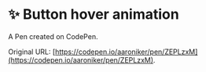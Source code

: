 # ✨ Button hover animation

A Pen created on CodePen.

Original URL: [https://codepen.io/aaroniker/pen/ZEPLzxM](https://codepen.io/aaroniker/pen/ZEPLzxM).

